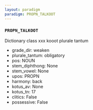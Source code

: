 ```yaml
---
layout: paradigm
paradigm: PROPN_TALKOOT
---
```

### ` PROPN_TALKOOT `

Dictionary class xxx kooot plurale tantum
* grade_dir: weaken
* plurale_tantum: obligatory
* pos: NOUN
* stem_diphthong: None
* stem_vowel: None
* upos: PROPN
* harmony: back
* kotus_av: None
* kotus_tn: 17
* clitics: False
* possessive: False
